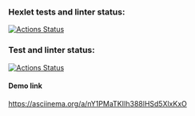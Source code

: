 ### Hexlet tests and linter status:
[![Actions Status](https://github.com/GromoZeus/frontend-project-46/actions/workflows/hexlet-check.yml/badge.svg)](https://github.com/GromoZeus/frontend-project-46/actions)

### Test and linter status:
[![Actions Status](https://github.com/GromoZeus/frontend-project-46/actions/workflows/test_lint-check.yml/badge.svg)](https://github.com/GromoZeus/frontend-project-46/actions)

#### Demo link
https://asciinema.org/a/nY1PMaTKIIh388lHSd5XlxKxO
